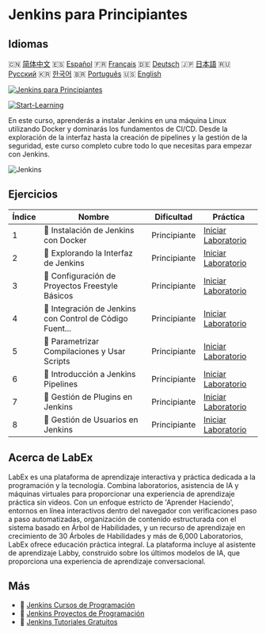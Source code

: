 # Jenkins para Principiantes

## Idiomas

🇨🇳 [简体中文](README_zh.md) 🇪🇸 [Español](README_es.md) 🇫🇷 [Français](README_fr.md) 🇩🇪 [Deutsch](README_de.md) 🇯🇵 [日本語](README_ja.md) 🇷🇺 [Русский](README_ru.md) 🇰🇷 [한국어](README_ko.md) 🇧🇷 [Português](README_pt.md) 🇺🇸 [English](README.md) 

[![Jenkins para Principiantes](https://cover-creator.labex.io/jenkins-for-beginners.png?lang=es)](https://labex.io/es/courses/jenkins-for-beginners)

[![Start-Learning](https://img.shields.io/badge/Start-Learning-whitesmoke?style=for-the-badge)](https://labex.io/es/courses/jenkins-for-beginners)

En este curso, aprenderás a instalar Jenkins en una máquina Linux utilizando Docker y dominarás los fundamentos de CI/CD. Desde la exploración de la interfaz hasta la creación de pipelines y la gestión de la seguridad, este curso completo cubre todo lo que necesitas para empezar con Jenkins.

![Jenkins](https://img.shields.io/badge/Jenkins-whitesmoke?style=for-the-badge&logo=jenkins)


## Ejercicios

|   Índice | Nombre                                                    | Dificultad   | Práctica                                                                                                                                   |
|----------|-----------------------------------------------------------|--------------|--------------------------------------------------------------------------------------------------------------------------------------------|
|        1 | 📖  Instalación de Jenkins con Docker                     | Principiante | <a target='_blank' href='https://labex.io/es/tutorials/jenkins-installing-jenkins-with-docker-391174'>Iniciar Laboratorio</a>              |
|        2 | 📖  Explorando la Interfaz de Jenkins                     | Principiante | <a target='_blank' href='https://labex.io/es/tutorials/jenkins-exploring-the-jenkins-interface-595303'>Iniciar Laboratorio</a>             |
|        3 | 📖  Configuración de Proyectos Freestyle Básicos          | Principiante | <a target='_blank' href='https://labex.io/es/tutorials/jenkins-configuring-basic-freestyle-projects-595302'>Iniciar Laboratorio</a>        |
|        4 | 📖  Integración de Jenkins con Control de Código Fuent... | Principiante | <a target='_blank' href='https://labex.io/es/tutorials/jenkins-integrating-jenkins-with-source-control-git-595304'>Iniciar Laboratorio</a> |
|        5 | 📖  Parametrizar Compilaciones y Usar Scripts             | Principiante | <a target='_blank' href='https://labex.io/es/tutorials/jenkins-parameterizing-builds-and-using-scripts-595308'>Iniciar Laboratorio</a>     |
|        6 | 📖  Introducción a Jenkins Pipelines                      | Principiante | <a target='_blank' href='https://labex.io/es/tutorials/jenkins-introduction-to-jenkins-pipelines-595305'>Iniciar Laboratorio</a>           |
|        7 | 📖  Gestión de Plugins en Jenkins                         | Principiante | <a target='_blank' href='https://labex.io/es/tutorials/jenkins-managing-plugins-in-jenkins-595307'>Iniciar Laboratorio</a>                 |
|        8 | 📖  Gestión de Usuarios en Jenkins                        | Principiante | <a target='_blank' href='https://labex.io/es/tutorials/jenkins-jenkins-user-management-391302'>Iniciar Laboratorio</a>                     |

## Acerca de LabEx

LabEx es una plataforma de aprendizaje interactiva y práctica dedicada a la programación y la tecnología. Combina laboratorios, asistencia de IA y máquinas virtuales para proporcionar una experiencia de aprendizaje práctica sin videos. Con un enfoque estricto de 'Aprender Haciendo', entornos en línea interactivos dentro del navegador con verificaciones paso a paso automatizadas, organización de contenido estructurada con el sistema basado en Árbol de Habilidades, y un recurso de aprendizaje en crecimiento de 30 Árboles de Habilidades y más de 6,000 Laboratorios, LabEx ofrece educación práctica integral. La plataforma incluye al asistente de aprendizaje Labby, construido sobre los últimos modelos de IA, que proporciona una experiencia de aprendizaje conversacional.

## Más

- 🔗 [Jenkins Cursos de Programación](https://github.com/labex-labs/awesome-programming-courses)
- 🔗 [Jenkins Proyectos de Programación](https://github.com/labex-labs/awesome-programming-projects)
- 🔗 [Jenkins Tutoriales Gratuitos](https://github.com/labex-labs/jenkins-free-tutorials)

